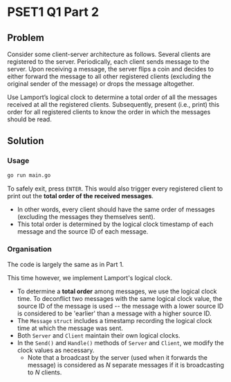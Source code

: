 # PSET1 Q1 Part 2
## Problem
Consider some client-server architecture as follows. Several clients are registered to the server. Periodically, each client sends message to the server. Upon receiving a message, the server flips a coin and decides to either forward the message to all other registered clients (excluding the original sender of the message) or drops the message altogether.

Use Lamport’s logical clock to determine a total order of all the messages received at all the registered clients. Subsequently, present (i.e., print) this order for all registered clients to know the order in which the messages should be read.

## Solution
### Usage
```bash
go run main.go
```

To safely exit, press `ENTER`. This would also trigger every registered client to print out the **total order of the received messages**.
- In other words, every client should have the same order of messages (excluding the messages they themselves sent).
- This total order is determined by the logical clock timestamp of each message and the source ID of each message.

### Organisation
The code is largely the same as in Part 1.

This time however, we implement Lamport's logical clock.
- To determine a **total order** among messages, we use the logical clock time. To deconflict two messages with the same logical clock value, the source ID of the message is used -- the message with a lower source ID is considered to be 'earlier' than a message with a higher source ID.
- The `Message` `struct` includes a timestamp recording the logical clock time at which the message was sent.
- Both `Server` and `Client` maintain their own logical clocks.
- In the `Send()` and `Handle()` methods of `Server` and `Client`, we modify the clock values as necessary.
  - Note that a broadcast by the server (used when it forwards the message) is considered as $N$ separate messages if it is broadcasting to $N$ clients.

